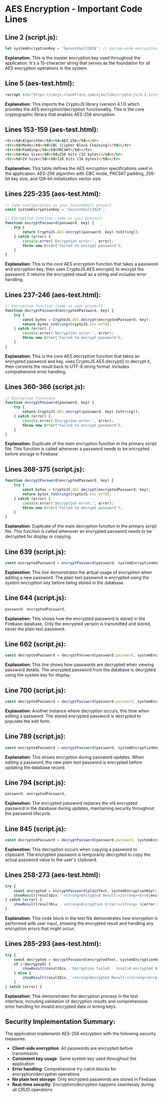 # AES Encryption - Important Code Lines

## Line 2 (script.js):
```javascript
let systemEncryptionKey = 'SecureVault2024'; // System-wide encryption key
```
**Explanation:** This is the master encryption key used throughout the application. It's a 15-character string that serves as the foundation for all AES encryption operations in the system.

## Line 5 (aes-test.html):
```html
<script src="https://cdnjs.cloudflare.com/ajax/libs/crypto-js/4.1.1/crypto-js.min.js"></script>
```
**Explanation:** This imports the CryptoJS library (version 4.1.1) which provides the AES encryption/decryption functionality. This is the core cryptographic library that enables AES-256 encryption.

## Lines 153-159 (aes-test.html):
```html
<tr><td>Algorithm</td><td>AES-256</td></tr>
<tr><td>Mode</td><td>CBC (Cipher Block Chaining)</td></tr>
<tr><td>Padding</td><td>PKCS#7</td></tr>
<tr><td>Key Size</td><td>256 bits (32 bytes)</td></tr>
<tr><td>IV Size</td><td>128 bits (16 bytes)</td></tr>
```
**Explanation:** This table defines the AES encryption specifications used in the application: AES-256 algorithm with CBC mode, PKCS#7 padding, 256-bit key size, and 128-bit initialization vector size.

## Lines 225-235 (aes-test.html):
```javascript
// Same configuration as your SecureVault project
const systemEncryptionKey = 'SecureVault2024';

// Encryption function (same as your project)
function encryptPassword(password, key) {
    try {
        return CryptoJS.AES.encrypt(password, key).toString();
    } catch (error) {
        console.error('Encryption error:', error);
        throw new Error('Failed to encrypt password');
    }
}
```
**Explanation:** This is the core AES encryption function that takes a password and encryption key, then uses CryptoJS.AES.encrypt() to encrypt the password. It returns the encrypted result as a string and includes error handling.

## Lines 237-246 (aes-test.html):
```javascript
// Decryption function (same as your project)
function decryptPassword(encryptedPassword, key) {
    try {
        const bytes = CryptoJS.AES.decrypt(encryptedPassword, key);
        return bytes.toString(CryptoJS.enc.Utf8);
    } catch (error) {
        console.error('Decryption error:', error);
        throw new Error('Failed to decrypt password');
    }
}
```
**Explanation:** This is the core AES decryption function that takes an encrypted password and key, uses CryptoJS.AES.decrypt() to decrypt it, then converts the result back to UTF-8 string format. Includes comprehensive error handling.

## Lines 360-366 (script.js):
```javascript
// Encryption functions
function encryptPassword(password, key) {
    try {
        return CryptoJS.AES.encrypt(password, key).toString();
    } catch (error) {
        console.error('Encryption error:', error);
        throw new Error('Failed to encrypt password');
    }
}
```
**Explanation:** Duplicate of the main encryption function in the primary script file. This function is called whenever a password needs to be encrypted before storage in Firebase.

## Lines 368-375 (script.js):
```javascript
function decryptPassword(encryptedPassword, key) {
    try {
        const bytes = CryptoJS.AES.decrypt(encryptedPassword, key);
        return bytes.toString(CryptoJS.enc.Utf8);
    } catch (error) {
        console.error('Decryption error:', error);
        throw new Error('Failed to decrypt password');
    }
}
```
**Explanation:** Duplicate of the main decryption function in the primary script file. This function is called whenever an encrypted password needs to be decrypted for display or copying.

## Line 639 (script.js):
```javascript
const encryptedPassword = encryptPassword(password, systemEncryptionKey);
```
**Explanation:** This line demonstrates the actual usage of encryption when adding a new password. The plain text password is encrypted using the system encryption key before being stored in the database.

## Line 644 (script.js):
```javascript
password: encryptedPassword,
```
**Explanation:** This shows how the encrypted password is stored in the Firebase database. Only the encrypted version is transmitted and stored, never the plain text password.

## Line 662 (script.js):
```javascript
const decryptedPassword = decryptPassword(password.password, systemEncryptionKey);
```
**Explanation:** This line shows how passwords are decrypted when viewing password details. The encrypted password from the database is decrypted using the system key for display.

## Line 700 (script.js):
```javascript
const decryptedPassword = decryptPassword(password.password, systemEncryptionKey);
```
**Explanation:** Another instance where decryption occurs, this time when editing a password. The stored encrypted password is decrypted to populate the edit form.

## Line 789 (script.js):
```javascript
const encryptedPassword = encryptPassword(password, systemEncryptionKey);
```
**Explanation:** This shows encryption during password updates. When editing a password, the new plain text password is encrypted before updating the database record.

## Line 794 (script.js):
```javascript
password: encryptedPassword,
```
**Explanation:** The encrypted password replaces the old encrypted password in the database during updates, maintaining security throughout the password lifecycle.

## Line 845 (script.js):
```javascript
const decryptedPassword = decryptPassword(password.password, systemEncryptionKey);
```
**Explanation:** This decryption occurs when copying a password to clipboard. The encrypted password is temporarily decrypted to copy the actual password value to the user's clipboard.

## Lines 258-273 (aes-test.html):
```javascript
try {
    const encrypted = encryptPassword(plainText, systemEncryptionKey);
    showResult(resultDiv, `<strong>Encrypted Result:</strong><br>${encrypted}`);
} catch (error) {
    showResult(resultDiv, `<strong>Encryption Error:</strong> ${error.message}`, true);
}
```
**Explanation:** This code block in the test file demonstrates how encryption is performed with user input, showing the encrypted result and handling any encryption errors that might occur.

## Lines 285-293 (aes-test.html):
```javascript
try {
    const decrypted = decryptPassword(encryptedText, systemEncryptionKey);
    if (!decrypted) {
        showResult(resultDiv, 'Decryption failed - invalid encrypted data or wrong key', true);
    } else {
        showResult(resultDiv, `<strong>Decrypted Result:</strong><br>${decrypted}`);
    }
} catch (error) {
```
**Explanation:** This demonstrates the decryption process in the test interface, including validation of decryption results and comprehensive error handling for invalid encrypted data or wrong keys.

## Security Implementation Summary:
The application implements AES-256 encryption with the following security measures:
- **Client-side encryption**: All passwords are encrypted before transmission
- **Consistent key usage**: Same system key used throughout the application
- **Error handling**: Comprehensive try-catch blocks for encryption/decryption operations
- **No plain text storage**: Only encrypted passwords are stored in Firebase
- **Real-time security**: Encryption/decryption happens seamlessly during all CRUD operations